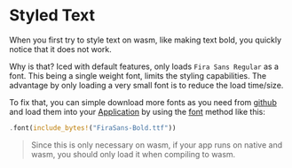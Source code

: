 # Styled Text

When you first try to style text on wasm, like making text bold, you quickly notice that it does not work.

Why is that? Iced with default features, only loads `Fira Sans Regular` as a font.
This being a single weight font, limits the styling capabilities.
The advantage by only loading a very small font is to reduce the load time/size.

To fix that, you can simple download more fonts as you need from [github](https://github.com/mozilla/Fira/tree/master/ttf) and load them into your [Application](https://docs.rs/iced/0.13.1/iced/application/struct.Application.html) by using the [font](https://docs.rs/iced/0.13.1/iced/application/struct.Application.html#method.font) method like this:
```rust
.font(include_bytes!("FiraSans-Bold.ttf"))
```

> Since this is only necessary on wasm, if your app runs on native and wasm, you should only load it when compiling to wasm.
